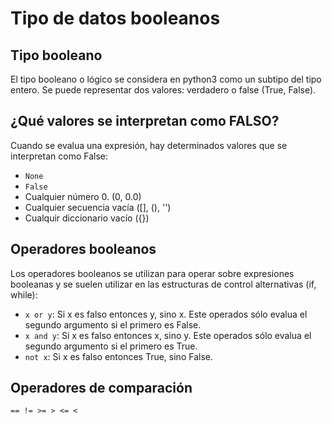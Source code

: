 # Tipo de datos booleanos

## Tipo booleano

El tipo booleano o lógico se considera en python3 como un subtipo del tipo entero. Se puede representar dos valores: verdadero o false (True, False).

## ¿Qué valores se interpretan como FALSO?

Cuando se evalua una expresión, hay determinados valores que se interpretan como False:

* `None`
* `False`
* Cualquier número 0. (0, 0.0)
* Cualquier secuencia vacía ([], (), '')
* Cualquir diccionario vacío ({})

## Operadores booleanos

Los operadores booleanos se utilizan para operar sobre expresiones booleanas y se suelen utilizar en las estructuras de control alternativas (if, while):

* `x or y`: Si x es falso entonces y, sino x. Este operados sólo evalua el segundo argumento si el primero es False.
* `x and y`: Si x es falso entonces x, sino y. Este operados sólo evalua el segundo argumento si el primero es True.
* `not x`: Si x es falso entonces True, sino False.

## Operadores de comparación

`== != >= > <= <`



